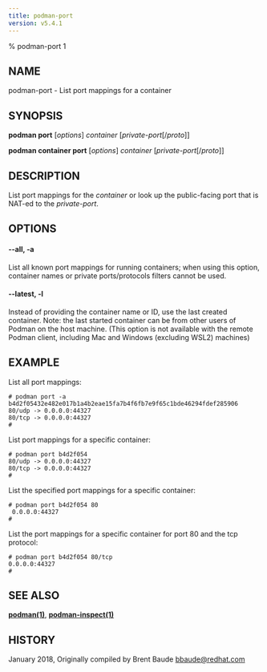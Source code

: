 ```yaml
---
title: podman-port
version: v5.4.1
---
```


% podman-port 1

## NAME
podman\-port - List port mappings for a container

## SYNOPSIS
**podman port** [*options*] *container* [*private-port*[/*proto*]]

**podman container port** [*options*] *container* [*private-port*[/*proto*]]

## DESCRIPTION
List port mappings for the *container* or look up the public-facing port that is NAT-ed to the *private-port*.

## OPTIONS

#### **--all**, **-a**

List all known port mappings for running containers; when using this option, container names or private ports/protocols filters cannot be used.


[//]: # (BEGIN included file options/latest.md)
#### **--latest**, **-l**

Instead of providing the container name or ID, use the last created container.
Note: the last started container can be from other users of Podman on the host machine.
(This option is not available with the remote Podman client, including Mac and Windows
(excluding WSL2) machines)

[//]: # (END   included file options/latest.md)

## EXAMPLE

List all port mappings:
```
# podman port -a
b4d2f05432e482e017b1a4b2eae15fa7b4f6fb7e9f65c1bde46294fdef285906
80/udp -> 0.0.0.0:44327
80/tcp -> 0.0.0.0:44327
#
```

List port mappings for a specific container:
```
# podman port b4d2f054
80/udp -> 0.0.0.0:44327
80/tcp -> 0.0.0.0:44327
#
```
List the specified port mappings for a specific container:
```
# podman port b4d2f054 80
 0.0.0.0:44327
#
```

List the port mappings for a specific container for port 80 and the tcp protocol:
```
# podman port b4d2f054 80/tcp
0.0.0.0:44327
#
```
## SEE ALSO
**[podman(1)](podman.1.md)**, **[podman-inspect(1)](podman-inspect.1.md)**

## HISTORY
January 2018, Originally compiled by Brent Baude <bbaude@redhat.com>
